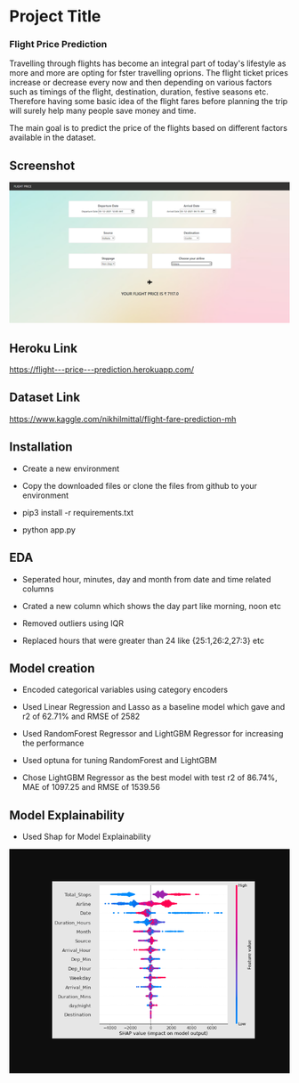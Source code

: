 
# Project Title

### Flight Price Prediction

Travelling through flights has become an integral part of today's lifestyle as more and more are opting for fster travelling oprions. The flight ticket prices increase or decrease every now and then depending on various factors such as timings of the flight, destination, duration, festive seasons etc. Therefore having  some basic idea of the flight fares before planning the trip will surely help many people save money and time.

The main goal is to predict the price of the flights based on different factors available in the dataset.

## Screenshot

![Alt text](https://github.com/xx-CRAZINESS-xx/Flight-Price-Prediction/blob/main/static/image/Screenshot.png?raw=true)


## Heroku Link

https://flight---price---prediction.herokuapp.com/

## Dataset Link

https://www.kaggle.com/nikhilmittal/flight-fare-prediction-mh
## Installation

 * Create a new environment

 * Copy the downloaded files or clone the files from github to your environment 

 * pip3 install -r requirements.txt

 * python app.py
## EDA

* Seperated hour, minutes, day and month from date and time related columns

* Crated a new column which shows the day part like morning, noon etc

* Removed outliers using IQR 

* Replaced hours that were greater than 24 like {25:1,26:2,27:3} etc

## Model creation 

* Encoded categorical variables using category encoders

* Used Linear Regression and Lasso as a baseline model which gave and r2 of 62.71% and RMSE of 2582

* Used RandomForest Regressor and LightGBM Regressor for increasing the performance

* Used optuna for tuning RandomForest and LightGBM 

* Chose LightGBM Regressor as the best model with test r2 of 86.74%, MAE of 1097.25 and RMSE of 1539.56


## Model Explainability

* Used Shap for Model Explainability

![Alt text](https://github.com/xx-CRAZINESS-xx/Flight-Price-Prediction/blob/main/static/image/shap.png?raw=true)
